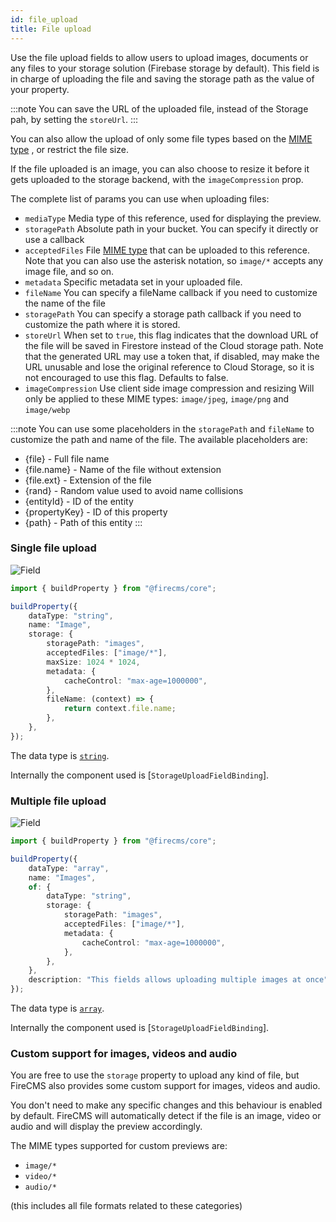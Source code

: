 ```yaml
---
id: file_upload
title: File upload
---
```


Use the file upload fields to allow users to upload images, documents or any
files to your storage solution (Firebase storage by default). This field is in
charge of uploading the file and saving the storage path as the value
of your property.

:::note
You can save the URL of the uploaded file, instead of the Storage pah,
by setting the `storeUrl`.
:::

You can also allow the upload of only some file types based on
the [MIME type](https://developer.mozilla.org/en-US/docs/Web/HTTP/Basics_of_HTTP/MIME_types/Common_types)
, or restrict the file size.

If the file uploaded is an image, you can also choose to resize it before
it gets uploaded to the storage backend, with the `imageCompression` prop.

The complete list of params you can use when uploading files:

- `mediaType` Media type of this reference, used for displaying the
  preview.
- `storagePath` Absolute path in your bucket. You can specify it
  directly or use a callback
- `acceptedFiles`
  File [MIME type](https://developer.mozilla.org/en-US/docs/Web/HTTP/Basics_of_HTTP/MIME_types/Common_types)
  that can be uploaded to this
  reference. Note that you can also use the asterisk notation, so `image/*`
  accepts any image file, and so on.
- `metadata` Specific metadata set in your uploaded file.
- `fileName` You can specify a fileName callback if you need to
  customize the name of the file
- `storagePath` You can specify a storage path callback if you need to
  customize the path where it is stored.
- `storeUrl` When set to `true`, this flag indicates that the download
  URL of the file will be saved in Firestore instead of the Cloud
  storage path. Note that the generated URL may use a token that, if
  disabled, may make the URL unusable and lose the original reference to
  Cloud Storage, so it is not encouraged to use this flag. Defaults to
  false.
- `imageCompression` Use client side image compression and resizing
  Will only be applied to these MIME types: `image/jpeg`, `image/png`
  and `image/webp`

:::note
You can use some placeholders in the `storagePath` and `fileName` to
customize the path and name of the file. The available placeholders are:

- \{file\} - Full file name
- \{file.name\} - Name of the file without extension
- \{file.ext\} - Extension of the file
- \{rand\} - Random value used to avoid name collisions
- \{entityId\} - ID of the entity
- \{propertyKey\} - ID of this property
- \{path\} - Path of this entity
  :::

### Single file upload

![Field](/img/fields/File_upload.png)

```typescript jsx
import { buildProperty } from "@firecms/core";

buildProperty({
    dataType: "string",
    name: "Image",
    storage: {
        storagePath: "images",
        acceptedFiles: ["image/*"],
        maxSize: 1024 * 1024,
        metadata: {
            cacheControl: "max-age=1000000",
        },
        fileName: (context) => {
            return context.file.name;
        },
    },
});
```

The data type is [`string`](../config/string).

Internally the component used
is [`StorageUploadFieldBinding`].

### Multiple file upload

![Field](/img/fields/Multi_file_upload.png)

```typescript jsx
import { buildProperty } from "@firecms/core";

buildProperty({
    dataType: "array",
    name: "Images",
    of: {
        dataType: "string",
        storage: {
            storagePath: "images",
            acceptedFiles: ["image/*"],
            metadata: {
                cacheControl: "max-age=1000000",
            },
        },
    },
    description: "This fields allows uploading multiple images at once",
});
```

The data type is [`array`](../config/array).

Internally the component used
is [`StorageUploadFieldBinding`].

### Custom support for images, videos and audio

You are free to use the `storage` property to upload any kind of file, but
FireCMS also provides some custom support for images, videos and audio.

You don't need to make any specific changes and this behaviour is enabled by
default. FireCMS will automatically detect if the file is an image, video or
audio and will display the preview accordingly.

The MIME types supported for custom previews are:

- `image/*`
- `video/*`
- `audio/*`

(this includes all file formats related to these categories)
